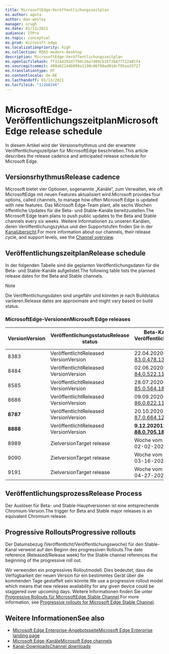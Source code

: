 ```yaml
---
title: MicrosoftEdge-Veröffentlichungszeitplan
ms.author: aguta
author: dan-wesley
manager: srugh
ms.date: 01/13/2021
audience: ITPro
ms.topic: conceptual
ms.prod: microsoft-edge
ms.localizationpriority: high
ms.collection: M365-modern-desktop
description: MicrosoftEdge-Veröffentlichungszeitplan
ms.openlocfilehash: ff32a4292d7f9dc26a7d89cb35f26477f22a91f4
ms.sourcegitcommit: 498a62144b099a1198c06f98ad010cf95aa33727
ms.translationtype: HT
ms.contentlocale: de-DE
ms.lasthandoff: 01/13/2021
ms.locfileid: "11268246"
---
```

# <span data-ttu-id="8c98f-103">MicrosoftEdge-Veröffentlichungszeitplan</span><span class="sxs-lookup"><span data-stu-id="8c98f-103">Microsoft Edge release schedule</span></span>

<span data-ttu-id="8c98f-104">In diesem Artikel wird der Versionsrhythmus und der erwartete Veröffentlichungszeitplan für MicrosoftEdge beschrieben.</span><span class="sxs-lookup"><span data-stu-id="8c98f-104">This article describes the release cadence and anticipated release schedule for Microsoft Edge.</span></span>

## <span data-ttu-id="8c98f-105">Versionsrhythmus</span><span class="sxs-lookup"><span data-stu-id="8c98f-105">Release cadence</span></span>

<span data-ttu-id="8c98f-106">Microsoft bietet vier Optionen, sogenannte „Kanäle“, zum Verwalten, wie oft MicrosoftEdge mit neuen Features aktualisiert wird.</span><span class="sxs-lookup"><span data-stu-id="8c98f-106">Microsoft provides four options, called channels, to manage how often Microsoft Edge is updated with new features.</span></span> <span data-ttu-id="8c98f-107">Das Microsoft Edge-Team plant, alle sechs Wochen öffentliche Updates für die Beta- und Stable-Kanäle bereitzustellen.</span><span class="sxs-lookup"><span data-stu-id="8c98f-107">The Microsoft Edge team plans to push public updates to the Beta and Stable channels every six weeks.</span></span> <span data-ttu-id="8c98f-108">Weitere Informationen zu unseren Kanälen, deren Veröffentlichungszyklus und den Supportstufen finden Sie in der [Kanalübersicht](https://docs.microsoft.com/DeployEdge/microsoft-edge-channels#channel-overview).</span><span class="sxs-lookup"><span data-stu-id="8c98f-108">For more information about our channels, their release cycle, and support levels, see the [Channel overview](https://docs.microsoft.com/DeployEdge/microsoft-edge-channels#channel-overview).</span></span>

## <span data-ttu-id="8c98f-109">Veröffentlichungszeitplan</span><span class="sxs-lookup"><span data-stu-id="8c98f-109">Release schedule</span></span>

<span data-ttu-id="8c98f-110">In der folgenden Tabelle sind die geplanten Veröffentlichungsdaten für die Beta- und Stable-Kanäle aufgelistet.</span><span class="sxs-lookup"><span data-stu-id="8c98f-110">The following table lists the planned release dates for the Beta and Stable channels.</span></span>

> [!NOTE]
> <span data-ttu-id="8c98f-111">Die Veröffentlichungsdaten sind ungefähr und könnten je nach Buildstatus variieren.</span><span class="sxs-lookup"><span data-stu-id="8c98f-111">Release dates are approximate and might vary based on build status.</span></span>

### <span data-ttu-id="8c98f-112">MicrosoftEdge-Versionen</span><span class="sxs-lookup"><span data-stu-id="8c98f-112">Microsoft Edge releases</span></span>

| <span data-ttu-id="8c98f-113">Version</span><span class="sxs-lookup"><span data-stu-id="8c98f-113">Version</span></span> | <span data-ttu-id="8c98f-114">Veröffentlichungsstatus</span><span class="sxs-lookup"><span data-stu-id="8c98f-114">Release status</span></span> | <span data-ttu-id="8c98f-115">Beta-Kanal</span><span class="sxs-lookup"><span data-stu-id="8c98f-115">Beta Channel</span></span><br><span data-ttu-id="8c98f-116">Veröffentlichungswoche</span><span class="sxs-lookup"><span data-stu-id="8c98f-116">Release week</span></span> | <span data-ttu-id="8c98f-117">Stable-Kanal</span><span class="sxs-lookup"><span data-stu-id="8c98f-117">Stable Channel</span></span><br><span data-ttu-id="8c98f-118">Veröffentlichungswoche</span><span class="sxs-lookup"><span data-stu-id="8c98f-118">Release week</span></span> |
|---------|-----|------|--------|
| <span data-ttu-id="8c98f-119">83</span><span class="sxs-lookup"><span data-stu-id="8c98f-119">83</span></span> | <span data-ttu-id="8c98f-120">Veröffentlicht</span><span class="sxs-lookup"><span data-stu-id="8c98f-120">Released</span></span><br><span data-ttu-id="8c98f-121">Version</span><span class="sxs-lookup"><span data-stu-id="8c98f-121">Version</span></span> | <span data-ttu-id="8c98f-122">22.04.2020</span><span class="sxs-lookup"><span data-stu-id="8c98f-122">04-22-2020</span></span><br>[<span data-ttu-id="8c98f-123">83.0.478.13</span><span class="sxs-lookup"><span data-stu-id="8c98f-123">83.0.478.13</span></span>](https://docs.microsoft.com/DeployEdge/microsoft-edge-relnote-archive-beta-channel#version-83047813-april-22) | <span data-ttu-id="8c98f-124">21.05.2020</span><span class="sxs-lookup"><span data-stu-id="8c98f-124">05-21-2020</span></span><br> [<span data-ttu-id="8c98f-125">83.0.478.37</span><span class="sxs-lookup"><span data-stu-id="8c98f-125">83.0.478.37</span></span>](https://docs.microsoft.com/DeployEdge/microsoft-edge-relnote-archive-stable-channel#version-83047837-may-21) |
| <span data-ttu-id="8c98f-126">84</span><span class="sxs-lookup"><span data-stu-id="8c98f-126">84</span></span> | <span data-ttu-id="8c98f-127">Veröffentlicht</span><span class="sxs-lookup"><span data-stu-id="8c98f-127">Released</span></span><br><span data-ttu-id="8c98f-128">Version</span><span class="sxs-lookup"><span data-stu-id="8c98f-128">Version</span></span> | <span data-ttu-id="8c98f-129">02.06.2020</span><span class="sxs-lookup"><span data-stu-id="8c98f-129">06-02-2020</span></span><br>[<span data-ttu-id="8c98f-130">84.0.522.11</span><span class="sxs-lookup"><span data-stu-id="8c98f-130">84.0.522.11</span></span>](https://docs.microsoft.com/DeployEdge/microsoft-edge-relnote-archive-beta-channel#version-84052211-june-2) | <span data-ttu-id="8c98f-131">16.07.2020</span><span class="sxs-lookup"><span data-stu-id="8c98f-131">07-16-2020</span></span><br> [<span data-ttu-id="8c98f-132">84.0.522.40</span><span class="sxs-lookup"><span data-stu-id="8c98f-132">84.0.522.40</span></span>](https://docs.microsoft.com/DeployEdge/microsoft-edge-relnote-archive-stable-channel#version-84052240-july-16) |
| <span data-ttu-id="8c98f-133">85</span><span class="sxs-lookup"><span data-stu-id="8c98f-133">85</span></span> | <span data-ttu-id="8c98f-134">Veröffentlicht</span><span class="sxs-lookup"><span data-stu-id="8c98f-134">Released</span></span><br><span data-ttu-id="8c98f-135">Version</span><span class="sxs-lookup"><span data-stu-id="8c98f-135">Version</span></span> | <span data-ttu-id="8c98f-136">28.07.2020</span><span class="sxs-lookup"><span data-stu-id="8c98f-136">07-28-2020</span></span><br>[<span data-ttu-id="8c98f-137">85.0.564.18</span><span class="sxs-lookup"><span data-stu-id="8c98f-137">85.0.564.18</span></span>](https://docs.microsoft.com/DeployEdge/microsoft-edge-relnote-archive-beta-channel#version-85056418-july-28)  | <span data-ttu-id="8c98f-138">27.08.2020</span><span class="sxs-lookup"><span data-stu-id="8c98f-138">08-27-2020</span></span><br>[<span data-ttu-id="8c98f-139">85.0.564.41</span><span class="sxs-lookup"><span data-stu-id="8c98f-139">85.0.564.41</span></span>](https://docs.microsoft.com/DeployEdge/microsoft-edge-relnote-stable-channel#version-85056441-august-27) |
| <span data-ttu-id="8c98f-140">86</span><span class="sxs-lookup"><span data-stu-id="8c98f-140">86</span></span> | <span data-ttu-id="8c98f-141">Veröffentlicht</span><span class="sxs-lookup"><span data-stu-id="8c98f-141">Released</span></span><br><span data-ttu-id="8c98f-142">Version</span><span class="sxs-lookup"><span data-stu-id="8c98f-142">Version</span></span> | <span data-ttu-id="8c98f-143">09.09.2020</span><span class="sxs-lookup"><span data-stu-id="8c98f-143">09-09-2020</span></span><br>[<span data-ttu-id="8c98f-144">86.0.622.11</span><span class="sxs-lookup"><span data-stu-id="8c98f-144">86.0.622.11</span></span>](https://docs.microsoft.com/DeployEdge/microsoft-edge-relnote-beta-channel#version-86062211-september-9) | <span data-ttu-id="8c98f-145">09.10.2020</span><span class="sxs-lookup"><span data-stu-id="8c98f-145">10-09-2020</span></span><br>[<span data-ttu-id="8c98f-146">86.0.622.38</span><span class="sxs-lookup"><span data-stu-id="8c98f-146">86.0.622.38</span></span>](https://docs.microsoft.com/deployedge/microsoft-edge-relnote-stable-channel#version-86062238-october-9) |
| **<span data-ttu-id="8c98f-147">87</span><span class="sxs-lookup"><span data-stu-id="8c98f-147">87</span></span>** | <span data-ttu-id="8c98f-148">Veröffentlicht</span><span class="sxs-lookup"><span data-stu-id="8c98f-148">Released</span></span><br><span data-ttu-id="8c98f-149">Version</span><span class="sxs-lookup"><span data-stu-id="8c98f-149">Version</span></span> | <span data-ttu-id="8c98f-150">20.10.2020</span><span class="sxs-lookup"><span data-stu-id="8c98f-150">10-20-2020</span></span><br>[<span data-ttu-id="8c98f-151">87.0.664.12</span><span class="sxs-lookup"><span data-stu-id="8c98f-151">87.0.664.12</span></span>](https://docs.microsoft.com/deployedge/microsoft-edge-relnote-beta-channel#version-87066412--october-20) | **<span data-ttu-id="8c98f-152">19.11.2020</span><span class="sxs-lookup"><span data-stu-id="8c98f-152">11-19-2020</span></span>**<br>**[<span data-ttu-id="8c98f-153">87.0.664.41</span><span class="sxs-lookup"><span data-stu-id="8c98f-153">87.0.664.41</span></span>](https://docs.microsoft.com/deployedge/microsoft-edge-relnote-stable-channel#version-87066441-november-19)** |
| **<span data-ttu-id="8c98f-154">88</span><span class="sxs-lookup"><span data-stu-id="8c98f-154">88</span></span>** | <span data-ttu-id="8c98f-155">Veröffentlicht</span><span class="sxs-lookup"><span data-stu-id="8c98f-155">Released</span></span><br><span data-ttu-id="8c98f-156">Version</span><span class="sxs-lookup"><span data-stu-id="8c98f-156">Version</span></span> | **<span data-ttu-id="8c98f-157">9.12.2020</span><span class="sxs-lookup"><span data-stu-id="8c98f-157">12-09-2020</span></span>**<br>**[<span data-ttu-id="8c98f-158">88.0.705.18</span><span class="sxs-lookup"><span data-stu-id="8c98f-158">88.0.705.18</span></span>](https://docs.microsoft.com/deployedge/microsoft-edge-relnote-beta-channel#version-88070518-december-9)** | <span data-ttu-id="8c98f-159">Woche vom 21.01.2021</span><span class="sxs-lookup"><span data-stu-id="8c98f-159">Week of 01-21-2021</span></span> |
| <span data-ttu-id="8c98f-160">89</span><span class="sxs-lookup"><span data-stu-id="8c98f-160">89</span></span> | <span data-ttu-id="8c98f-161">Zielversion</span><span class="sxs-lookup"><span data-stu-id="8c98f-161">Target release</span></span> | <span data-ttu-id="8c98f-162">Woche vom 02.02.2021</span><span class="sxs-lookup"><span data-stu-id="8c98f-162">Week of 02-02-2021</span></span> | <span data-ttu-id="8c98f-163">Woche vom 04.03.2021</span><span class="sxs-lookup"><span data-stu-id="8c98f-163">Week of 03-04-2021</span></span> |
| <span data-ttu-id="8c98f-164">90</span><span class="sxs-lookup"><span data-stu-id="8c98f-164">90</span></span> | <span data-ttu-id="8c98f-165">Zielversion</span><span class="sxs-lookup"><span data-stu-id="8c98f-165">Target release</span></span> | <span data-ttu-id="8c98f-166">Woche vom 16.03.2021</span><span class="sxs-lookup"><span data-stu-id="8c98f-166">Week of 03-16-2021</span></span> | <span data-ttu-id="8c98f-167">Woche vom 4.15.2021</span><span class="sxs-lookup"><span data-stu-id="8c98f-167">Week of 4-15-2021</span></span> |
| <span data-ttu-id="8c98f-168">91</span><span class="sxs-lookup"><span data-stu-id="8c98f-168">91</span></span> | <span data-ttu-id="8c98f-169">Zielversion</span><span class="sxs-lookup"><span data-stu-id="8c98f-169">Target release</span></span> | <span data-ttu-id="8c98f-170">Woche vom 27.04.2021</span><span class="sxs-lookup"><span data-stu-id="8c98f-170">Week of 04-27-2021</span></span> | <span data-ttu-id="8c98f-171">Woche vom 27.05.2021</span><span class="sxs-lookup"><span data-stu-id="8c98f-171">Week of 05-27-2021</span></span> |

## <span data-ttu-id="8c98f-172">Veröffentlichungsprozess</span><span class="sxs-lookup"><span data-stu-id="8c98f-172">Release Process</span></span>

<span data-ttu-id="8c98f-173">Der Auslöser für Beta- und Stable-Hauptversionen ist eine entsprechende Chromium-Version.</span><span class="sxs-lookup"><span data-stu-id="8c98f-173">The trigger for Beta and Stable major releases is an equivalent Chromium release.</span></span>

## <span data-ttu-id="8c98f-174">Progressive Rollouts</span><span class="sxs-lookup"><span data-stu-id="8c98f-174">Progressive rollouts</span></span>

<span data-ttu-id="8c98f-175">Der Datumsbezug (Veröffentlicht/Veröffentlichungswoche) für den Stable-Kanal verweist auf den Beginn des progressiven Rollouts.</span><span class="sxs-lookup"><span data-stu-id="8c98f-175">The date reference (Released/Release week) for the Stable channel references the beginning of the progressive roll out.</span></span>

<span data-ttu-id="8c98f-176">Wir verwenden ein progressives Rolloutmodell. Dies bedeutet, dass die Verfügbarkeit der neuen Version für ein bestimmtes Gerät über die kommenden Tage gestaffelt sein könnte.</span><span class="sxs-lookup"><span data-stu-id="8c98f-176">We use a progressive rollout model which means that new release availability for any given device could be staggered over upcoming days.</span></span> <span data-ttu-id="8c98f-177">Weitere Informationen finden Sie unter [Progressive Rollouts für MicrosoftEdge Stable Channel](microsoft-edge-update-progressive-rollout.md).</span><span class="sxs-lookup"><span data-stu-id="8c98f-177">For more information, see [Progressive rollouts for Microsoft Edge Stable Channel](microsoft-edge-update-progressive-rollout.md).</span></span>

## <span data-ttu-id="8c98f-178">Weitere Informationen</span><span class="sxs-lookup"><span data-stu-id="8c98f-178">See also</span></span>

- [<span data-ttu-id="8c98f-179">Microsoft Edge Enterprise-Angebotsseite</span><span class="sxs-lookup"><span data-stu-id="8c98f-179">Microsoft Edge Enterprise landing page</span></span>](https://aka.ms/EdgeEnterprise)
- [<span data-ttu-id="8c98f-180">Microsoft Edge-Kanäle</span><span class="sxs-lookup"><span data-stu-id="8c98f-180">Microsoft Edge channels</span></span>](microsoft-edge-channels.md)
- [<span data-ttu-id="8c98f-181">Kanal-Downloads</span><span class="sxs-lookup"><span data-stu-id="8c98f-181">Channel downloads</span></span>](https://www.microsoft.com/edge/business/download)